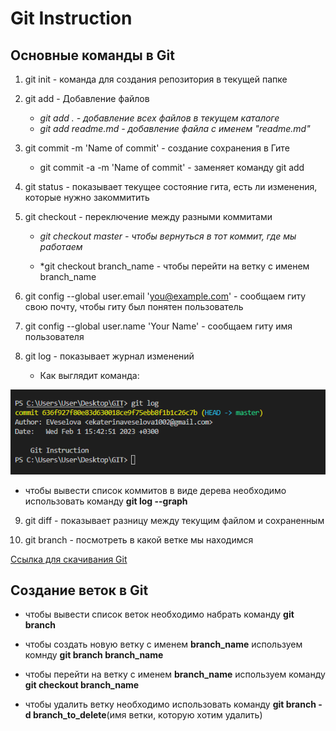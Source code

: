 # Git Instruction 

## **Основные команды в Git**

1. git init - команда для создания репозитория в текущей папке

2. git add - Добавление файлов
    
    * *git add . - добавление всех файлов в текущем каталоге*
    * *git add readme.md - добавление файла с именем "readme.md"*


3. git commit -m 'Name of commit' - создание сохранения в Гите

      * git commit -a -m 'Name of commit' - заменяет команду git add

4. git status - показывает текущее состояние гита, есть ли изменения, которые нужно закоммитить 

5. git checkout - переключение между разными коммитами

     * *git checkout master - чтобы вернуться в тот коммит, где мы работаем*

     * *git checkout branch_name - чтобы перейти на ветку с именем branch_name


6. git config --global user.email 'you@example.com' - сообщаем гиту свою почту, чтобы гиту был понятен пользователь

7. git config --global user.name 'Your Name' -
сообщаем гиту имя пользователя

8. git log - показывает журнал изменений

   * Как выглядит команда:

![Скриншот](Image.PNG)


* чтобы вывести список коммитов в виде дерева необходимо использовать команду **git log --graph**


9. git diff - показывает разницу между текущим файлом и сохраненным

10. git branch - посмотреть в какой ветке мы находимся

[Ссылка для скачивания Git](https://git-scm.com/)


## Создание веток в Git

* чтобы вывести список веток необходимо набрать команду **git branch**

* чтобы создать новую ветку с именем **branch_name** используем комнду  **git branch branch_name**

* чтобы перейти на ветку с именем **branch_name** используем команду **git checkout branch_name**

* чтобы удалить ветку необходимо использовать команду **git branch -d branch_to_delete**(имя ветки, которую хотим удалить)










